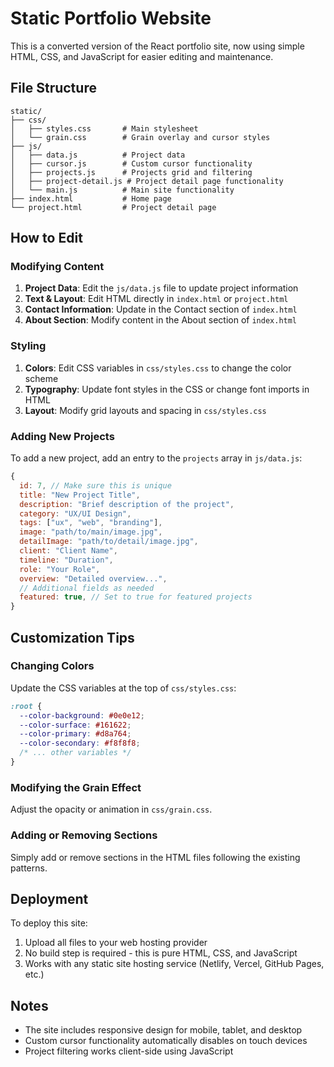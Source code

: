 # Static Portfolio Website

This is a converted version of the React portfolio site, now using simple HTML, CSS, and JavaScript for easier editing and maintenance.

## File Structure

```
static/
├── css/
│   ├── styles.css       # Main stylesheet
│   └── grain.css        # Grain overlay and cursor styles
├── js/
│   ├── data.js          # Project data
│   ├── cursor.js        # Custom cursor functionality
│   ├── projects.js      # Projects grid and filtering
│   ├── project-detail.js # Project detail page functionality
│   └── main.js          # Main site functionality
├── index.html           # Home page
└── project.html         # Project detail page
```

## How to Edit

### Modifying Content

1. **Project Data**: Edit the `js/data.js` file to update project information
2. **Text & Layout**: Edit HTML directly in `index.html` or `project.html`
3. **Contact Information**: Update in the Contact section of `index.html`
4. **About Section**: Modify content in the About section of `index.html`

### Styling

1. **Colors**: Edit CSS variables in `css/styles.css` to change the color scheme
2. **Typography**: Update font styles in the CSS or change font imports in HTML
3. **Layout**: Modify grid layouts and spacing in `css/styles.css`

### Adding New Projects

To add a new project, add an entry to the `projects` array in `js/data.js`:

```javascript
{
  id: 7, // Make sure this is unique
  title: "New Project Title",
  description: "Brief description of the project",
  category: "UX/UI Design",
  tags: ["ux", "web", "branding"],
  image: "path/to/main/image.jpg",
  detailImage: "path/to/detail/image.jpg",
  client: "Client Name",
  timeline: "Duration",
  role: "Your Role",
  overview: "Detailed overview...",
  // Additional fields as needed
  featured: true, // Set to true for featured projects
}
```

## Customization Tips

### Changing Colors

Update the CSS variables at the top of `css/styles.css`:

```css
:root {
  --color-background: #0e0e12;
  --color-surface: #161622;
  --color-primary: #d8a764;
  --color-secondary: #f8f8f8;
  /* ... other variables */
}
```

### Modifying the Grain Effect

Adjust the opacity or animation in `css/grain.css`.

### Adding or Removing Sections

Simply add or remove sections in the HTML files following the existing patterns.

## Deployment

To deploy this site:

1. Upload all files to your web hosting provider
2. No build step is required - this is pure HTML, CSS, and JavaScript
3. Works with any static site hosting service (Netlify, Vercel, GitHub Pages, etc.)

## Notes

- The site includes responsive design for mobile, tablet, and desktop
- Custom cursor functionality automatically disables on touch devices
- Project filtering works client-side using JavaScript